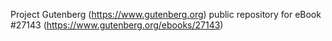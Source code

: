 Project Gutenberg (https://www.gutenberg.org) public repository for eBook #27143 (https://www.gutenberg.org/ebooks/27143)
